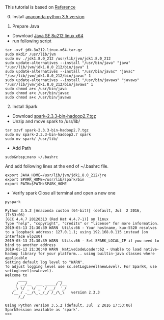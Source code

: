 This tutorial is based on [Reference](https://www.tutorialkart.com/apache-spark/install-latest-apache-spark-on-ubuntu-16/)

0. Install [anaconda python 3.5 version](https://github.com/kspeng/Programming-Env-Setting/blob/master/Cuda%208.0%2BcuDNN6.0%2BTensorflow-GPU%2BComputer-Vision%2BAnaconda_python3.5.md#anaconda)

1. Prepare Java
  - Download [Java SE 8u212 linux x64](https://www.oracle.com/technetwork/java/javase/downloads/jdk8-downloads-2133151.html)
  - run following script
  ```
  tar -xvf jdk-8u212-linux-x64.tar.gz
  sudo mkdir /usr/lib/jvm
  sudo mv ./jdk1.8.0_212 /usr/lib/jvm/jdk1.8.0_212
  sudo update-alternatives --install "/usr/bin/java" "java" "/usr/lib/jvm/jdk1.8.0_212/bin/java" 1
  sudo update-alternatives --install "/usr/bin/javac" "javac" "/usr/lib/jvm/jdk1.8.0_212/bin/javac" 1
  sudo update-alternatives --install "/usr/bin/javaws" "javaws" "/usr/lib/jvm/jdk1.8.0_212/bin/javaws" 1
  sudo chmod a+x /usr/bin/java
  sudo chmod a+x /usr/bin/javac
  sudo chmod a+x /usr/bin/javaws
  ```
  
2. Install Spark
  - Download [spark-2.3.3-bin-hadoop2.7.tgz](http://spark.apache.org/downloads.html)
  - Unzip and move spark to /usr/lib/
  ```
  tar xzvf spark-2.3.3-bin-hadoop2.7.tgz
  sudo mv spark-2.3.3-bin-hadoop2.7 spark 
  sudo mv spark/ /usr/lib/
  ```
  - Add Path
  ```
  sudo&nbsp;nano ~/.bashrc
  ```
  And add following lines at the end of ~/.bashrc file.
  ```
  export JAVA_HOME=/usr/lib/jvm/jdk1.8.0_212/jre
  export SPARK_HOME=/usr/lib/spark/bin
  export PATH=$PATH:SPARK_HOME
  ```
  - Verify spark
  Close all terminal and open a new one
  ```
  pyspark
  ```
  ```
  Python 3.5.2 |Anaconda custom (64-bit)| (default, Jul  2 2016, 17:53:06) 
  [GCC 4.4.7 20120313 (Red Hat 4.4.7-1)] on linux
  Type "help", "copyright", "credits" or "license" for more information.
  2019-05-13 21:30:39 WARN  Utils:66 - Your hostname, kuo-5520 resolves to a loopback address: 127.0.1.1; using 192.168.0.115 instead (on interface wlp2s0)
  2019-05-13 21:30:39 WARN  Utils:66 - Set SPARK_LOCAL_IP if you need to bind to another address
  2019-05-13 21:30:40 WARN  NativeCodeLoader:62 - Unable to load native-hadoop library for your platform... using builtin-java classes where applicable
  Setting default log level to "WARN".
  To adjust logging level use sc.setLogLevel(newLevel). For SparkR, use setLogLevel(newLevel).
  Welcome to
        ____              __
       / __/__  ___ _____/ /__
      _\ \/ _ \/ _ `/ __/  '_/
     /__ / .__/\_,_/_/ /_/\_\   version 2.3.3
        /_/

  Using Python version 3.5.2 (default, Jul  2 2016 17:53:06)
  SparkSession available as 'spark'.
  >>> 
  ```
